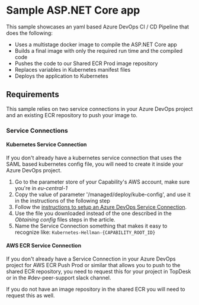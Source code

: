 # Sample ASP.NET Core app

This sample showcases an yaml based Azure DevOps CI / CD Pipeline that does the following:
* Uses a multistage docker image to compile the ASP.NET Core app
* Builds a final image with only the required run time and the compiled code
* Pushes the code to our Shared ECR Prod image repository
* Replaces variables in Kubernetes manifest files
* Deploys the application to Kubernetes

## Requirements

This sample relies on two service connections in your Azure DevOps project and an existing ECR repository to push your image to.

### Service Connections

#### Kubernetes Service Connection

If you don't already have a kubernetes service connection that uses the SAML based kubernetes config file, you will need to create it inside your Azure DevOps project.

1. Go to the parameter store of your Capability's AWS account, make sure you're in *eu-central-1*
2. Copy the value of parameter '/managed/deploy/kube-config', and use it in the instructions of the following step
3. Follow the [instructions to setup an Azure DevOps Service Connection][PB-ADOsvc].
4. Use the file you downloaded instead of the one described in the *Obtaining config* files steps in the article.
5. Name the Service Connection something that makes it easy to recognize like: `Kubernetes-Hellman-{CAPABILITY_ROOT_ID}`

#### AWS ECR Service Connection

If you don't already have a Service Connection in your Azure DevOps project for AWS ECR Push Prod or similar that allows you to push to the shared ECR repository, you need to request this for your project in TopDesk or in the #dev-peer-support slack channel.

If you do not have an image repository in the shared ECR you will need to request this as well.

<!----------------- Links ----------------->
[PB-info]: https://wiki.dfds.cloud/en/playbooks/deployment/obtain-info
[PB-auth]: https://wiki.dfds.cloud/en/playbooks/deployment/authentication
[PB-ADOsvc]: https://wiki.dfds.cloud/en/playbooks/deployment/k8s-service-connection
